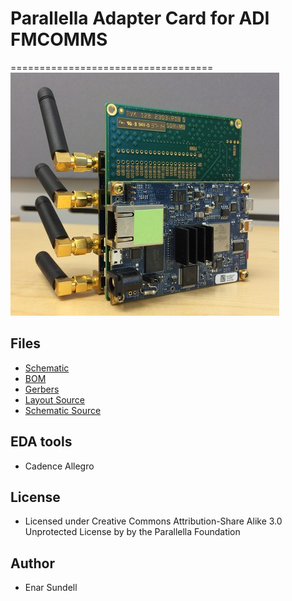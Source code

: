 # Parallella Adapter Card for ADI FMCOMMS
===================================
![alt tag](docs/parallella_sdr.jpg)

## Files

* [Schematic](docs/parallella-sdr_schematic.pdf)
* [BOM](parallella-sdr_bom.xlsx)
* [Gerbers](mfg)
* [Layout Source](parallella-sdr_ipc2581.xml)
* [Schematic Source](parallella-sdr_ipc2581.xml)

## EDA tools

* Cadence Allegro

## License

* Licensed under Creative Commons Attribution-Share Alike 3.0 Unprotected License by by the Parallella Foundation

## Author

* Enar Sundell

